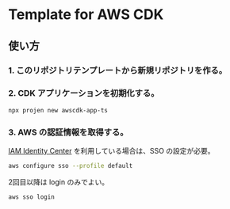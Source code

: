 # Template for AWS CDK

## 使い方

### 1. このリポジトリテンプレートから新規リポジトリを作る。

### 2. CDK アプリケーションを初期化する。

```bash
npx projen new awscdk-app-ts
```

### 3. AWS の認証情報を取得する。

[IAM Identity Center](https://aws.amazon.com/jp/iam/identity-center/) を利用している場合は、SSO の設定が必要。

```bash
aws configure sso --profile default
```

2回目以降は login のみでよい。

```bash
aws sso login
```
